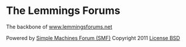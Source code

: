 # The Lemmings Forums

The backbone of <a href="https://www.lemmingsforums.net/index.php" target="_blank">www.lemmingsforums.net</a>

Powered by <a href="http://www.simplemachines.org" target="_blank">Simple Machines Forum (SMF)</a>
Copyright 2011
<a href="http://www.simplemachines.org/about/smf/license.php" target="_blank">License BSD</a>

